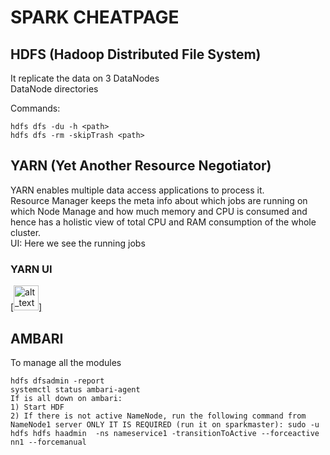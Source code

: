 # SPARK CHEATPAGE
## HDFS (Hadoop Distributed File System)
It replicate the data on 3 DataNodes  
DataNode directories  

Commands:
```
hdfs dfs -du -h <path>
hdfs dfs -rm -skipTrash <path>
```

## YARN (Yet Another Resource Negotiator)
YARN enables multiple data access applications to process it.  
Resource Manager keeps the meta info about which jobs are running on which Node Manage and how much memory and CPU is consumed and hence has a holistic view of total CPU and RAM consumption of the whole cluster.  
UI: Here we see the running jobs  

### YARN UI
[[<img alt="alt_text" width="40px" src="[yarn ui.JPG](https://github.com/m0sc0/spark/blob/main/yarn%20ui.jpg)" />]](https://github.com/m0sc0/spark/blob/main/yarn%20ui.jpg)

## AMBARI
To manage all the modules  

```
hdfs dfsadmin -report
systemctl status ambari-agent
If is all down on ambari:  
1) Start HDF
2) If there is not active NameNode, run the following command from NameNode1 server ONLY IT IS REQUIRED (run it on sparkmaster): sudo -u hdfs hdfs haadmin  -ns nameservice1 -transitionToActive --forceactive nn1 --forcemanual  
```
